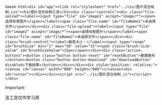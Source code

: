 `Gmeek-html<div id="app"><link rel="stylesheet" href="../css/图片混合绘制.css"><h1>图片混合绘制工具</h1><div class="controls"><div class="file-upload"><label><input type="file" id="image1" accept="image/*"><span>选择背景图片</span></label><span class="file-name" id="fileName1">未选择文件</span></div><div class="file-upload"><label><input type="file" id="image2" accept="image/*"><span>选择绘制图片</span></label><span class="file-name" id="fileName2">未选择文件</span></div><div class="brush-control"><label>画笔大小：</label><input type="range" id="brushSize" min="1" max="50" value="15"><span class="brush-size-value" id="brushSizeValue">15px</span></div><div class="action-buttons"><button class="button button-reset" id="resetButton">重置画布</button><button class="button button-download" id="downloadButton" disabled>下载结果</button></div></div><div style="position: relative;"><canvas id="canvas" width="800" height="600"></canvas><div id="cursor"></div></div><script src="../js/图片混合绘制.js"></script></div>`

> [!IMPORTANT]
> 该工具仅作学习用